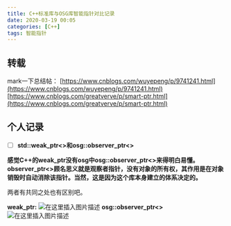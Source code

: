 ```yaml
---
title: C++标准库与OSG库智能指针对比记录
date: 2020-03-19 00:05
categories: [C++]
tags: 智能指针
---
```

## 转载

mark一下总结帖：
[https://www.cnblogs.com/wuyepeng/p/9741241.html](https://www.cnblogs.com/wuyepeng/p/9741241.html)
[https://www.cnblogs.com/greatverve/p/smart-ptr.html](https://www.cnblogs.com/greatverve/p/smart-ptr.html)

## 个人记录

- [ ] **std::weak_ptr<>和osg::observer_ptr<>**

**感觉C++的weak_ptr没有osg中osg::observer_ptr<>来得明白易懂。
observer_ptr<>顾名思义就是观察者指针，没有对象的所有权，其作用是在对象销毁时自动消除该指针。当然，这是因为这个库本身建立的体系决定的。**

两者有共同之处也有区别吧。

**weak_ptr:**
![在这里插入图片描述](https://img-blog.csdnimg.cn/20200319000130406.png?x-oss-process=image/watermark,type_ZmFuZ3poZW5naGVpdGk,shadow_10,text_aHR0cHM6Ly9ibG9nLmNzZG4ubmV0L0FsZXphbg==,size_16,color_FFFFFF,t_70)
**osg::observer_ptr<>**
![在这里插入图片描述](https://img-blog.csdnimg.cn/20200319000210307.png?x-oss-process=image/watermark,type_ZmFuZ3poZW5naGVpdGk,shadow_10,text_aHR0cHM6Ly9ibG9nLmNzZG4ubmV0L0FsZXphbg==,size_16,color_FFFFFF,t_70)

